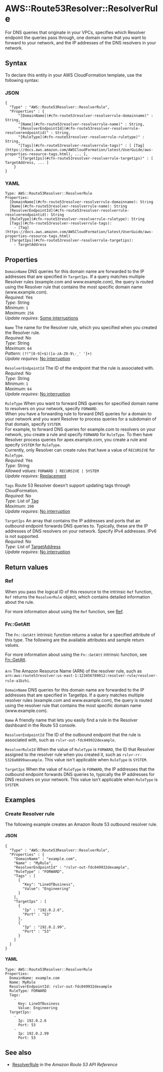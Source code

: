 # AWS::Route53Resolver::ResolverRule<a name="aws-resource-route53resolver-resolverrule"></a>

For DNS queries that originate in your VPCs, specifies which Resolver endpoint the queries pass through, one domain name that you want to forward to your network, and the IP addresses of the DNS resolvers in your network\.

## Syntax<a name="aws-resource-route53resolver-resolverrule-syntax"></a>

To declare this entity in your AWS CloudFormation template, use the following syntax:

### JSON<a name="aws-resource-route53resolver-resolverrule-syntax.json"></a>

```
{
  "Type" : "AWS::Route53Resolver::ResolverRule",
  "Properties" : {
      "[DomainName](#cfn-route53resolver-resolverrule-domainname)" : String,
      "[Name](#cfn-route53resolver-resolverrule-name)" : String,
      "[ResolverEndpointId](#cfn-route53resolver-resolverrule-resolverendpointid)" : String,
      "[RuleType](#cfn-route53resolver-resolverrule-ruletype)" : String,
      "[Tags](#cfn-route53resolver-resolverrule-tags)" : [ [Tag](https://docs.aws.amazon.com/AWSCloudFormation/latest/UserGuide/aws-properties-resource-tags.html), ... ],
      "[TargetIps](#cfn-route53resolver-resolverrule-targetips)" : [ TargetAddress, ... ]
    }
}
```

### YAML<a name="aws-resource-route53resolver-resolverrule-syntax.yaml"></a>

```
Type: AWS::Route53Resolver::ResolverRule
Properties: 
  [DomainName](#cfn-route53resolver-resolverrule-domainname): String
  [Name](#cfn-route53resolver-resolverrule-name): String
  [ResolverEndpointId](#cfn-route53resolver-resolverrule-resolverendpointid): String
  [RuleType](#cfn-route53resolver-resolverrule-ruletype): String
  [Tags](#cfn-route53resolver-resolverrule-tags): 
    - [Tag](https://docs.aws.amazon.com/AWSCloudFormation/latest/UserGuide/aws-properties-resource-tags.html)
  [TargetIps](#cfn-route53resolver-resolverrule-targetips): 
    - TargetAddress
```

## Properties<a name="aws-resource-route53resolver-resolverrule-properties"></a>

`DomainName`  <a name="cfn-route53resolver-resolverrule-domainname"></a>
DNS queries for this domain name are forwarded to the IP addresses that are specified in `TargetIps`\. If a query matches multiple Resolver rules \(example\.com and www\.example\.com\), the query is routed using the Resolver rule that contains the most specific domain name \(www\.example\.com\)\.  
*Required*: Yes  
*Type*: String  
*Minimum*: `1`  
*Maximum*: `256`  
*Update requires*: [Some interruptions](https://docs.aws.amazon.com/AWSCloudFormation/latest/UserGuide/using-cfn-updating-stacks-update-behaviors.html#update-some-interrupt)

`Name`  <a name="cfn-route53resolver-resolverrule-name"></a>
The name for the Resolver rule, which you specified when you created the Resolver rule\.  
*Required*: No  
*Type*: String  
*Maximum*: `64`  
*Pattern*: `(?!^[0-9]+$)([a-zA-Z0-9\-_' ']+)`  
*Update requires*: [No interruption](https://docs.aws.amazon.com/AWSCloudFormation/latest/UserGuide/using-cfn-updating-stacks-update-behaviors.html#update-no-interrupt)

`ResolverEndpointId`  <a name="cfn-route53resolver-resolverrule-resolverendpointid"></a>
The ID of the endpoint that the rule is associated with\.  
*Required*: No  
*Type*: String  
*Minimum*: `1`  
*Maximum*: `64`  
*Update requires*: [No interruption](https://docs.aws.amazon.com/AWSCloudFormation/latest/UserGuide/using-cfn-updating-stacks-update-behaviors.html#update-no-interrupt)

`RuleType`  <a name="cfn-route53resolver-resolverrule-ruletype"></a>
When you want to forward DNS queries for specified domain name to resolvers on your network, specify `FORWARD`\.  
When you have a forwarding rule to forward DNS queries for a domain to your network and you want Resolver to process queries for a subdomain of that domain, specify `SYSTEM`\.  
For example, to forward DNS queries for example\.com to resolvers on your network, you create a rule and specify `FORWARD` for `RuleType`\. To then have Resolver process queries for apex\.example\.com, you create a rule and specify `SYSTEM` for `RuleType`\.  
Currently, only Resolver can create rules that have a value of `RECURSIVE` for `RuleType`\.  
*Required*: Yes  
*Type*: String  
*Allowed values*: `FORWARD | RECURSIVE | SYSTEM`  
*Update requires*: [Replacement](https://docs.aws.amazon.com/AWSCloudFormation/latest/UserGuide/using-cfn-updating-stacks-update-behaviors.html#update-replacement)

`Tags`  <a name="cfn-route53resolver-resolverrule-tags"></a>
Route 53 Resolver doesn't support updating tags through CloudFormation\.  
*Required*: No  
*Type*: List of [Tag](https://docs.aws.amazon.com/AWSCloudFormation/latest/UserGuide/aws-properties-resource-tags.html)  
*Maximum*: `200`  
*Update requires*: [No interruption](https://docs.aws.amazon.com/AWSCloudFormation/latest/UserGuide/using-cfn-updating-stacks-update-behaviors.html#update-no-interrupt)

`TargetIps`  <a name="cfn-route53resolver-resolverrule-targetips"></a>
An array that contains the IP addresses and ports that an outbound endpoint forwards DNS queries to\. Typically, these are the IP addresses of DNS resolvers on your network\. Specify IPv4 addresses\. IPv6 is not supported\.  
*Required*: No  
*Type*: List of [TargetAddress](aws-properties-route53resolver-resolverrule-targetaddress.md)  
*Update requires*: [No interruption](https://docs.aws.amazon.com/AWSCloudFormation/latest/UserGuide/using-cfn-updating-stacks-update-behaviors.html#update-no-interrupt)

## Return values<a name="aws-resource-route53resolver-resolverrule-return-values"></a>

### Ref<a name="aws-resource-route53resolver-resolverrule-return-values-ref"></a>

 When you pass the logical ID of this resource to the intrinsic `Ref` function, `Ref` returns the `ResolverRule` object, which contains detailed information about the rule\.

For more information about using the `Ref` function, see [Ref](https://docs.aws.amazon.com/AWSCloudFormation/latest/UserGuide/intrinsic-function-reference-ref.html)\.

### Fn::GetAtt<a name="aws-resource-route53resolver-resolverrule-return-values-fn--getatt"></a>

The `Fn::GetAtt` intrinsic function returns a value for a specified attribute of this type\. The following are the available attributes and sample return values\.

For more information about using the `Fn::GetAtt` intrinsic function, see [Fn::GetAtt](https://docs.aws.amazon.com/AWSCloudFormation/latest/UserGuide/intrinsic-function-reference-getatt.html)\.

#### <a name="aws-resource-route53resolver-resolverrule-return-values-fn--getatt-fn--getatt"></a>

`Arn`  <a name="Arn-fn::getatt"></a>
The Amazon Resource Name \(ARN\) of the resolver rule, such as `arn:aws:route53resolver:us-east-1:123456789012:resolver-rule/resolver-rule-a1bzhi`\.

`DomainName`  <a name="DomainName-fn::getatt"></a>
DNS queries for this domain name are forwarded to the IP addresses that are specified in TargetIps\. If a query matches multiple resolver rules \(example\.com and www\.example\.com\), the query is routed using the resolver rule that contains the most specific domain name \(www\.example\.com\)\.

`Name`  <a name="Name-fn::getatt"></a>
A friendly name that lets you easily find a rule in the Resolver dashboard in the Route 53 console\. 

`ResolverEndpointId`  <a name="ResolverEndpointId-fn::getatt"></a>
The ID of the outbound endpoint that the rule is associated with, such as `rslvr-out-fdc049932dexample`\.

`ResolverRuleId`  <a name="ResolverRuleId-fn::getatt"></a>
When the value of `RuleType` is `FORWARD`, the ID that Resolver assigned to the resolver rule when you created it, such as `rslvr-rr-5328a0899aexample`\. This value isn't applicable when `RuleType` is `SYSTEM`\.

`TargetIps`  <a name="TargetIps-fn::getatt"></a>
When the value of `RuleType` is `FORWARD`, the IP addresses that the outbound endpoint forwards DNS queries to, typically the IP addresses for DNS resolvers on your network\. This value isn't applicable when `RuleType` is `SYSTEM`\.

## Examples<a name="aws-resource-route53resolver-resolverrule--examples"></a>



### Create Resolver rule<a name="aws-resource-route53resolver-resolverrule--examples--Create_Resolver_rule"></a>

The following example creates an Amazon Route 53 outbound resolver rule\.

#### JSON<a name="aws-resource-route53resolver-resolverrule--examples--Create_Resolver_rule--json"></a>

```
{
  "Type" : "AWS::Route53Resolver::ResolverRule",
  "Properties" : {
    "DomainName" : "example.com",
    "Name" : "MyRule",
    "ResolverEndpointId" : "rslvr-out-fdc049932dexample",
    "RuleType" : "FORWARD", 
    "Tags" : [
      {
        "Key": "LineOfBusiness",
        "Value": "Engineering"
      }
    ],
    "TargetIps" : [
      {
        "Ip" : "192.0.2.6",
        "Port" : "53"
      },
      {
        "Ip" : "192.0.2.99",
        "Port" : "53"
      }
    ]
  }
}
```

#### YAML<a name="aws-resource-route53resolver-resolverrule--examples--Create_Resolver_rule--yaml"></a>

```
Type: AWS::Route53Resolver::ResolverRule
Properties: 
  DomainName: example.com
  Name: MyRule
  ResolverEndpointId: rslvr-out-fdc049932dexample
  RuleType: FORWARD 
  Tags: 
    - 
      Key: LineOfBusiness
      Value: Engineering
  TargetIps:
    - 
      Ip: 192.0.2.6
      Port: 53
    -  
      Ip: 192.0.2.99
      Port: 53
```

## See also<a name="aws-resource-route53resolver-resolverrule--seealso"></a>
+  [ResolverRule](https://docs.aws.amazon.com/Route53/latest/APIReference/API_route53resolver_ResolverRule.html) in the *Amazon Route 53 API Reference* 

